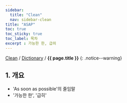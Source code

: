 ```yaml
---
sidebar:
  title: "Clean"
  nav: sidebar-clean
title: "ASAP"
toc: true
toc_sticky: true
toc_label: 목차
excerpt : 가능한 한, 급히
---
```

[Clean](/clean/) / [Dictionary](/clean/dictionary/) / **{{ page.title }}**
{: .notice--warning}


## 1. 개요

- 'As soon as possible'의 줄임말
- '가능한 한', '급히'
